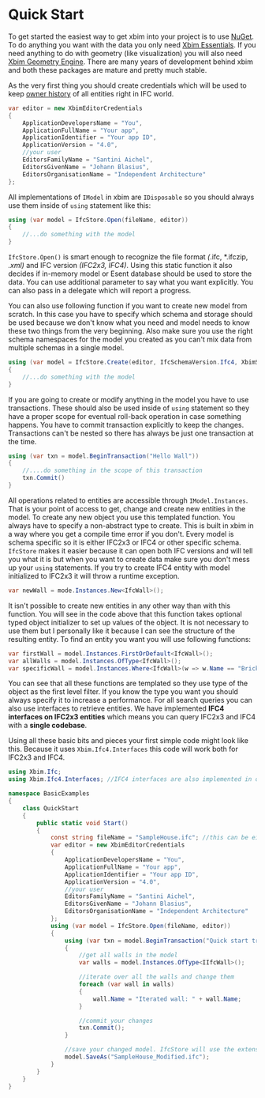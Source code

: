 ﻿Quick Start
======================
To get started the easiest way to get xbim into your project is to use [NuGet](https://www.nuget.org/packages?q=xbim). To do anything you want with the data you only need 
[Xbim Essentials](https://www.nuget.org/packages/Xbim.Essentials/). If you need anything to do with geometry (like visualization) you will also need 
[Xbim Geometry Engine](https://www.nuget.org/packages/Xbim.Geometry/). There are many years of development behind xbim and both these packages are mature and pretty much stable.


As the very first thing you should create credentials which will be used to keep [owner history](http://www.buildingsmart-tech.org/ifc/IFC4/final/html/link/ifcownerhistory.htm) 
of all entities right in IFC world. 

```cs
var editor = new XbimEditorCredentials
{
    ApplicationDevelopersName = "You",
    ApplicationFullName = "Your app",
    ApplicationIdentifier = "Your app ID",
    ApplicationVersion = "4.0",
    //your user
    EditorsFamilyName = "Santini Aichel",
    EditorsGivenName = "Johann Blasius",
    EditorsOrganisationName = "Independent Architecture"
};
```

All implementations of `IModel` in xbim are `IDisposable` so you should always use them inside of `using` statement like this:

```cs
using (var model = IfcStore.Open(fileName, editor))
{
    //...do something with the model
}
```

`IfcStore.Open()` is smart  enough to recognize the file format *(*.ifc, *.ifczip, *.xml)* and IFC version *(IFC2x3, IFC4)*. Using this static function it also decides
if in-memory model or Esent database should be used to store the data. You can use additional parameter to say what you want explicitly. You
can also pass in a delegate which will report a progress. 

You can also use following function if you want to create new model from scratch. In this case you have to specify which schema and storage should be used
because we don't know what you need and model needs to know these two things from the very beginning. Also make sure you use the right schema namespaces for the
model you created as you can't mix data from multiple schemas in a single model.

```cs
using (var model = IfcStore.Create(editor, IfcSchemaVersion.Ifc4, XbimStoreType.InMemoryModel))
{
	//...do something with the model
}
```

If you are going to create or modify anything in the model you have to use transactions. These should also be used inside of `using` statement
so they have a proper scope for eventual roll-back operation in case something happens. You have to commit transaction explicitly to keep the changes.
Transactions can't be nested so there has always be just one transaction at the time.

```cs
using (var txn = model.BeginTransaction("Hello Wall"))
{
    //....do something in the scope of this transaction
    txn.Commit()
}
```

All operations related to entities are accessible through `IModel.Instances`. That is your point of access to get, change and create new
entities in the model. To create any new object you use this templated function. You always have to specify a non-abstract type to create. This is
built in xbim in a way where you get a compile time error if you don't. 
Every model is schema specific so it is either IFC2x3 or IFC4 or other specific schema. `IfcStore` makes it easier because it can open both IFC versions 
and will tell you what it is but when you want to create data make sure you don't mess up your `using` statements. If you try to create IFC4 entity
with model initialized to IFC2x3 it will throw a runtime exception. 

```cs
var newWall = mode.Instances.New<IfcWall>();
```

It isn't possible to create new entities in any other way than with this function. You will see in the code above that this function takes optional 
typed object initializer to set up values of the object. It is not necessary to use them but I personally like it because I can see the structure of
the resulting entity. To find an entity you want you will use following functions:

```cs
var firstWall = model.Instances.FirstOrDefault<IfcWall>();
var allWalls = model.Instances.OfType<IfcWall>();
var specificWall = model.Instances.Where<IfcWall>(w => w.Name == "Brick wall");
```

You can see that all these functions are templated so they use type of the object as the first level filter. If you know the type you want you should
always specify it to increase a performance. For all search queries you can also use interfaces to retrieve entities. We have implemented **IFC4 interfaces
on IFC2x3 entities** which means you can query IFC2x3 and IFC4 with a **single codebase**. 

Using all these basic bits and pieces your first simple code might look like this. Because it uses `Xbim.Ifc4.Interfaces` this code will work both for IFC2x3 and IFC4.

```cs
using Xbim.Ifc;
using Xbim.Ifc4.Interfaces; //IFC4 interfaces are also implemented in our IFC2x3 schema implementation

namespace BasicExamples
{
    class QuickStart
    {
        public static void Start()
        {
            const string fileName = "SampleHouse.ifc"; //this can be either IFC2x3 or IFC4
            var editor = new XbimEditorCredentials
            {
                ApplicationDevelopersName = "You",
                ApplicationFullName = "Your app",
                ApplicationIdentifier = "Your app ID",
                ApplicationVersion = "4.0",
                //your user
                EditorsFamilyName = "Santini Aichel",
                EditorsGivenName = "Johann Blasius",
                EditorsOrganisationName = "Independent Architecture"
            };
            using (var model = IfcStore.Open(fileName, editor))
            {
                using (var txn = model.BeginTransaction("Quick start transaction"))
                {
                    //get all walls in the model
                    var walls = model.Instances.OfType<IIfcWall>();

                    //iterate over all the walls and change them
                    foreach (var wall in walls)
                    {
                        wall.Name = "Iterated wall: " + wall.Name;
                    }

                    //commit your changes
                    txn.Commit();
                }

                //save your changed model. IfcStore will use the extension to save it as *.ifc, *.ifczip or *.ifcxml.
                model.SaveAs("SampleHouse_Modified.ifc");
            }
        }
    }
}
```